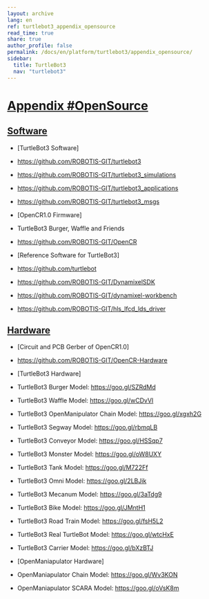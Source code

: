 ```yaml
---
layout: archive
lang: en
ref: turtlebot3_appendix_opensource
read_time: true
share: true
author_profile: false
permalink: /docs/en/platform/turtlebot3/appendix_opensource/
sidebar:
  title: TurtleBot3
  nav: "turtlebot3"
---
```


# [Appendix #OpenSource](#appendix-opensource)

## [Software](#software)

- [TurtleBot3 Software]
 - https://github.com/ROBOTIS-GIT/turtlebot3
 - https://github.com/ROBOTIS-GIT/turtlebot3_simulations
 - https://github.com/ROBOTIS-GIT/turtlebot3_applications
 - https://github.com/ROBOTIS-GIT/turtlebot3_msgs

- [OpenCR1.0 Firmware]
 - TurtleBot3 Burger, Waffle and Friends
 - https://github.com/ROBOTIS-GIT/OpenCR

- [Reference Software for TurtleBot3]
 - https://github.com/turtlebot
 - https://github.com/ROBOTIS-GIT/DynamixelSDK
 - https://github.com/ROBOTIS-GIT/dynamixel-workbench
 - https://github.com/ROBOTIS-GIT/hls_lfcd_lds_driver

## [Hardware](#hardware)

- [Circuit and PCB Gerber of OpenCR1.0]
 - https://github.com/ROBOTIS-GIT/OpenCR-Hardware

- [TurtleBot3 Hardware]
 - TurtleBot3 Burger Model: https://goo.gl/SZRdMd
 - TurtleBot3 Waffle Model: https://goo.gl/wCDvVI
 - TurtleBot3 OpenManipulator Chain Model: https://goo.gl/xgxh2G
 - TurtleBot3 Segway Model: https://goo.gl/rbmqLB
 - TurtleBot3 Conveyor Model:	https://goo.gl/HSSqp7
 - TurtleBot3 Monster Model:	https://goo.gl/oW8UXY
 - TurtleBot3 Tank Model: https://goo.gl/M722Ff
 - TurtleBot3 Omni Model: https://goo.gl/2LBJik
 - TurtleBot3 Mecanum Model: https://goo.gl/3aTdg9
 - TurtleBot3 Bike Model: https://goo.gl/JMntH1
 - TurtleBot3 Road Train Model: https://goo.gl/fsH5L2
 - TurtleBot3 Real TurtleBot Model:	https://goo.gl/wtcHxE
 - TurtleBot3 Carrier Model:	https://goo.gl/bXzBTJ

- [OpenManiapulator Hardware]
 - OpenManiapulator Chain Model:	https://goo.gl/Wv3KON
 - OpenManiapulator SCARA Model:	https://goo.gl/oVsK8m
